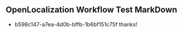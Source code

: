 ## OpenLocalization Workflow Test MarkDown
* b598c147-a7ea-4d0b-bffb-1b6bf151c75f thanks!

<!--HONumber=Aug16_HO4-->


